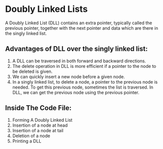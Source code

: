 # Doubly Linked Lists
A Doubly Linked List (DLL) contains an extra pointer, typically called the previous pointer, together with the next pointer and data which are there in the singly linked list.

## Advantages of DLL over the singly linked list:

1. A DLL can be traversed in both forward and backward directions. 
1. The delete operation in DLL is more efficient if a pointer to the node to be deleted is given. 
1. We can quickly insert a new node before a given node. 
1. In a singly linked list, to delete a node, a pointer to the previous node is needed. To get this previous node, sometimes the list is traversed. In DLL, we can get the previous node using the previous pointer. 

## Inside The Code File:

1. Forming A Doubly Linked List
2. Insertion of a node at head
3. Insertion of a node at tail
4. Deletion of a node
5. Printing a DLL